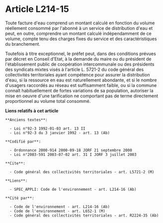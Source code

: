 # Article L214-15

Toute facture d'eau comprend un montant calculé en fonction du volume réellement consommé par l'abonné à un service de
distribution d'eau et peut, en outre, comprendre un montant calculé indépendamment de ce volume, compte tenu des charges
fixes du service et des caractéristiques du branchement.

Toutefois à titre exceptionnel, le préfet peut, dans des conditions prévues par décret en Conseil d'Etat, à la demande du
maire ou du président de l'établissement public de coopération intercommunale ou des présidents des syndicats mixtes visés à
l'article L. 5721-2 du code général des collectivités territoriales ayant compétence pour assurer la distribution d'eau, si
la ressource en eau est naturellement abondante, et si le nombre d'usagers raccordés au réseau est suffisamment faible, ou si
la commune connaît habituellement de fortes variations de sa population, autoriser la mise en oeuvre d'une tarification ne
comportant pas de terme directement proportionnel au volume total consommé.

**Liens relatifs à cet article**

	**Anciens textes**:

	  - Loi n°92-3 1992-01-03 art. 13 II
	  - Loi n°92-3 du 3 janvier 1992 - art. 13 (Ab)

	**Codifié par**:

	  - Ordonnance 2000-914 2000-09-18 JORF 21 septembre 2000
	  - Loi n°2003-591 2003-07-02 art. 31 I JORF 3 juillet 2003

	**Cite**:

	  - Code général des collectivités territoriales - art. L5721-2 (M)

	**Liens**:

	  - SPEC_APPLI: Code de l'environnement - art. L214-16 (Ab)

	**Cité par**:

	  - Code de l'environnement - art. L214-16 (Ab)
	  - Code de l'environnement - art. L652-1 (M)
	  - Code général des collectivités territoriales - art. R2224-35 (Ab)
